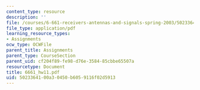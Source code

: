 ```yaml
---
content_type: resource
description: ''
file: /courses/6-661-receivers-antennas-and-signals-spring-2003/5023364100a30450b6059116f02d5913_6661_hw11.pdf
file_type: application/pdf
learning_resource_types:
- Assignments
ocw_type: OCWFile
parent_title: Assignments
parent_type: CourseSection
parent_uid: cf204f89-fe98-d76e-3584-85cbbe65507a
resourcetype: Document
title: 6661_hw11.pdf
uid: 50233641-00a3-0450-b605-9116f02d5913
---
```

